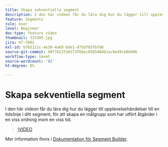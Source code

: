 ```yaml
---
title: Skapa sekventiella segment
description: I den här videon får du lära dig hur du lägger till upplevelsehändelser till en tidslinje i ditt segment, för att skapa en målgrupp som har utfört åtgärder i en viss ordning inom en viss tid.
feature: Segments
role: User
level: Beginner
doc-type: feature video
thumbnail: 333305.jpg
jira: KT-7892
exl-id: b7b5111c-4e30-4a69-bde1-d75df03fbf86
source-git-commit: 90f7621536573f60ac6585404b1ac0e49cb08496
workflow-type: tm+mt
source-wordcount: '92'
ht-degree: 0%

---
```


# Skapa sekventiella segment

I den här videon får du lära dig hur du lägger till upplevelsehändelser till en tidslinje i ditt segment, för att skapa en målgrupp som har utfört åtgärder i en viss ordning inom en viss tid.

>[!VIDEO](https://video.tv.adobe.com/v/333305/?quality=12&learn=on)

Mer information finns i [Dokumentation för Segment Builder](https://experienceleague.adobe.com/docs/experience-platform/segmentation/ui/segment-builder.html).